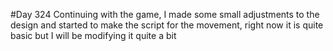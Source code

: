 #Day 324
Continuing with the game, I made some small adjustments to the design and started to make the script for the movement, right now it is quite basic but I will be modifying it quite a bit